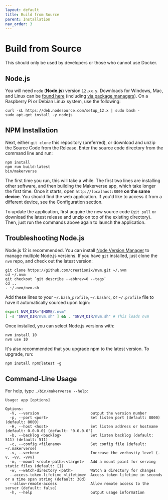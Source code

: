 ```yaml
---
layout: default
title: Build from Source
parent: Installation
nav_order: 3
---
```


# Build from Source

This should only be used by developers or those who cannot use Docker.

## Node.js

You will need `node` (**Node.js**) version `12.xx.y`. Downloads for Windows, Mac, and Linux can be [found here](https://nodejs.org/en/download/) (including [via package managers](https://nodejs.org/en/download/package-manager/)). On a Raspberry Pi or Debian Linux system, use the following:

```
curl -sL https://deb.nodesource.com/setup_12.x | sudo bash -
sudo apt-get install -y nodejs
```

## NPM Installation

Next, either `git clone` this repository (preferred), or download and unzip the Source Code from the Release. Enter the source code directory from the command line and run:

```
npm install
npm run build-latest
bin/makerverse
```

The first time you run, this will take a while. The first two lines are installing other software, and then building the Makerverse app, which take longer the first time. Once it starts, open `http://localhost:8000` **on the same device**. You should find the web application. If you'd like to access it from a different device, see the Configuration section.

To update the application, first acquire the new source code (`git pull` or download the latest release and unzip on top of the existing directory). Then, just run the commands above again to launch the application.

## Troubleshooting Node.js

Node.js 12 is recommended. You can install [Node Version Manager](https://github.com/creationix/nvm) to manage multiple Node.js versions. If you have `git` installed, just clone the `nvm` repo, and check out the latest version:
```
git clone https://github.com/creationix/nvm.git ~/.nvm
cd ~/.nvm
git checkout `git describe --abbrev=0 --tags`
cd ..
. ~/.nvm/nvm.sh
```

Add these lines to your `~/.bash_profile`, `~/.bashrc`, or `~/.profile` file to have it automatically sourced upon login:
```bash
export NVM_DIR="$HOME/.nvm"
[ -s "$NVM_DIR/nvm.sh" ] && . "$NVM_DIR/nvm.sh" # This loads nvm
```

Once installed, you can select Node.js versions with:
```
nvm install 10
nvm use 10
```

It's also recommended that you upgrade npm to the latest version. To upgrade, run:
```
npm install npm@latest -g
```

## Command-Line Usage

For help, type `./bin/makerverse --help`:
```
Usage: app [options]

Options:
  -V, --version                       output the version number
  -p, --port <port>                   Set listen port (default: 8000) (default: 8000)
  -H, --host <host>                   Set listen address or hostname (default: 0.0.0.0) (default: "0.0.0.0")
  -b, --backlog <backlog>             Set listen backlog (default: 511) (default: 511)
  -c, --config <filename>             Set config file (default: ~/.makerverse)
  -v, --verbose                       Increase the verbosity level (-v, -vv, -vvv)
  -m, --mount <route-path>:<target>   Add a mount point for serving static files (default: [])
  -w, --watch-directory <path>        Watch a directory for changes
  --access-token-lifetime <lifetime>  Access token lifetime in seconds or a time span string (default: 30d)
  --allow-remote-access               Allow remote access to the server (default: false)
  -h, --help                          output usage information
```